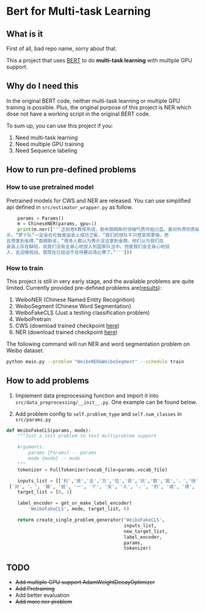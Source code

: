 # Bert for Multi-task Learning

## What is it

First of all, bad repo name, sorry about that.

This a project that uses [BERT](https://github.com/google-research/bert) to do **multi-task learning** with multiple GPU support.

## Why do I need this

In the original BERT code, neither multi-task learning or multiple GPU training is possible. Plus, the original purpose of this project is NER which dose not have a working script in the original BERT code.

To sum up, you can use this project if you:

1. Need multi-task learning
2. Need multiple GPU training
3. Need Sequence labeling

## How to run pre-defined problems

### How to use pretrained model

Pretrained models for CWS and NER are released. You can use simplified api defined in `src/estimator_wrapper.py` as follow.

```python
    params = Params()
    m = ChineseNER(params, gpu=1)
    print(m.ner(['''正如老K教练所说，勒布朗姆斯的领袖气质开始凸显。面对外界的质疑，勒布朗表
示，“梦十队”一定会在伦敦奥运会上成功卫冕，“我们的球队不只想变得更强，而
且想拿到金牌，”詹姆斯说，“很多人都认为表示没法拿到金牌。他们认为我们在
身高上存在缺陷，说我们没有全身心地投入到国家队当中。但是我们会全身心地投
入，去迎接挑战。我现在已经迫不及待要出场比赛了。”''']))
```

### How to train

This project is still in very early stage, and the available problems are quite limited. Currently provided pre-defined problems are([results](src/data_preprocessing/README.md)):

1. WeiboNER (Chinese Named Entity Recognition)
2. WeiboSegment (Chinese Word Segmentation)
3. WeiboFakeCLS (Just a testing classification problem)
4. WeiboPretrain
5. CWS (download trained checkpoint [here](https://1drv.ms/f/s!An_n1-LB8-2dgetSfhcrMKkjE5VSWA))
6. NER (download trained checkpoint [here](https://1drv.ms/f/s!An_n1-LB8-2dgetZrmW7a2hH2kSluw))

The following command will run NER and word segmentation problem on Weibo dataset.

```bash
python main.py --problem "WeiboNER&WeiboSegment" --schedule train
```

## How to add problems

1. Implement data preprocessing function and import it into `src/data_preprocessing/__init__.py`. One example can be found below.


2. Add problem config to `self.problem_type` and `self.num_classes` in `src/params.py`

```python
def WeiboFakeCLS(params, mode):
    """Just a test problem to test multiproblem support

    Arguments:
        params {Params} -- params
        mode {mode} -- mode
    """
    tokenizer = FullTokenizer(vocab_file=params.vocab_file)

    inputs_list = [['科','技','全','方','位','资','讯','智','能','，','快','捷','的','汽','车','生','活','需','要','有','三','屏','一','云','爱','你'],
 ['对', '，', '输', '给', '一', '个', '女', '人', '，', '的', '成', '绩', '。', '失', '望']]
    target_list = [0, 1]

    label_encoder = get_or_make_label_encoder(
        'WeiboFakeCLS', mode, target_list, 0)

    return create_single_problem_generator('WeiboFakeCLS',
                                           inputs_list,
                                           new_target_list,
                                           label_encoder,
                                           params,
                                           tokenizer)
```

## TODO

- ~~Add multiple GPU support AdamWeightDecayOptimizer~~
- ~~Add Pretraining~~
- Add better evaluation
- ~~Add more ner problem~~
